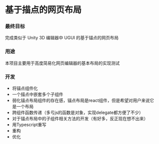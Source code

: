 # 基于描点的网页布局

### 最终目标
完成类似于 Unity 3D 编辑器中 UGUI 的基于锚点的网页布局

### 用途
本项目主要用于高度简易化网页编辑器的基本布局的实现测试

### 开发
- 将锚点组件化
- 一个描点中嵌套多个子组件
- 弱化锚点布局组件的存在感，锚点布局是react组件，但是希望对用户来说它是一个布局
- 跨组件函数传递（多亏js的函数是对象，实现delegate都方便了不少）
- 对于锚点布局中的子组件相关方法的开发（有好多，反正现在想不出来）
- 用Typescript重写
- 重构
- 优化